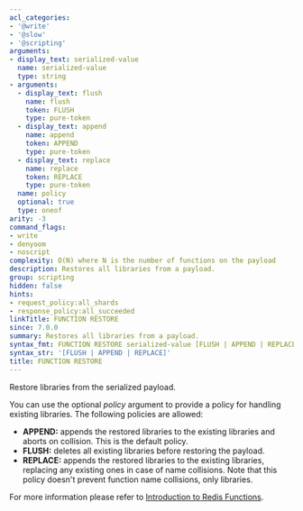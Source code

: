 ```yaml
---
acl_categories:
- '@write'
- '@slow'
- '@scripting'
arguments:
- display_text: serialized-value
  name: serialized-value
  type: string
- arguments:
  - display_text: flush
    name: flush
    token: FLUSH
    type: pure-token
  - display_text: append
    name: append
    token: APPEND
    type: pure-token
  - display_text: replace
    name: replace
    token: REPLACE
    type: pure-token
  name: policy
  optional: true
  type: oneof
arity: -3
command_flags:
- write
- denyoom
- noscript
complexity: O(N) where N is the number of functions on the payload
description: Restores all libraries from a payload.
group: scripting
hidden: false
hints:
- request_policy:all_shards
- response_policy:all_succeeded
linkTitle: FUNCTION RESTORE
since: 7.0.0
summary: Restores all libraries from a payload.
syntax_fmt: FUNCTION RESTORE serialized-value [FLUSH | APPEND | REPLACE]
syntax_str: '[FLUSH | APPEND | REPLACE]'
title: FUNCTION RESTORE
---
```

Restore libraries from the serialized payload.

You can use the optional _policy_ argument to provide a policy for handling existing libraries.
The following policies are allowed:

* **APPEND:** appends the restored libraries to the existing libraries and aborts on collision. 
  This is the default policy.
* **FLUSH:** deletes all existing libraries before restoring the payload.
* **REPLACE:** appends the restored libraries to the existing libraries, replacing any existing ones in case of name collisions. Note that this policy doesn't prevent function name collisions, only libraries.

For more information please refer to [Introduction to Redis Functions](/topics/functions-intro).
